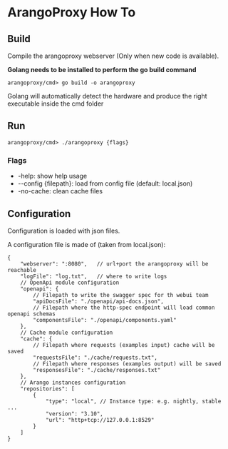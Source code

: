 # ArangoProxy How To


## Build

Compile the arangoproxy webserver (Only when new code is available).

**Golang needs to be installed to perform the go build command**

```
arangoproxy/cmd> go build -o arangoproxy
```
Golang will automatically detect the hardware and produce the right executable inside the cmd folder

## Run

```
arangoproxy/cmd> ./arangoproxy {flags}
```

### Flags
-   -help: show help usage
-   --config {filepath}: load  from config file (default: local.json)
-   -no-cache: clean cache files

## Configuration

Configuration is loaded with json files.

A configuration file is made of (taken from local.json):

```
{
    "webserver": ":8080",   // url+port the arangoproxy will be reachable
    "logFile": "log.txt",   // where to write logs
    // OpenApi module configuration
    "openapi": {            
        // Filepath to write the swagger spec for th webui team
        "apiDocsFile": "./openapi/api-docs.json", 
        // Filepath where the http-spec endpoint will load common openapi schemas    
        "componentsFile": "./openapi/components.yaml" 
    },
    // Cache module configuration
    "cache": {    
        // Filepath where requests (examples input) cache will be saved          
        "requestsFile": "./cache/requests.txt", 
        // Filepath where responses (examples output) will be saved      
        "responsesFile": "./cache/responses.txt" 
    },
    // Arango instances configuration
    "repositories": [
        {
            "type": "local", // Instance type: e.g. nightly, stable ...
            "version": "3.10",
            "url": "http+tcp://127.0.0.1:8529"
        }
    ]
}
```